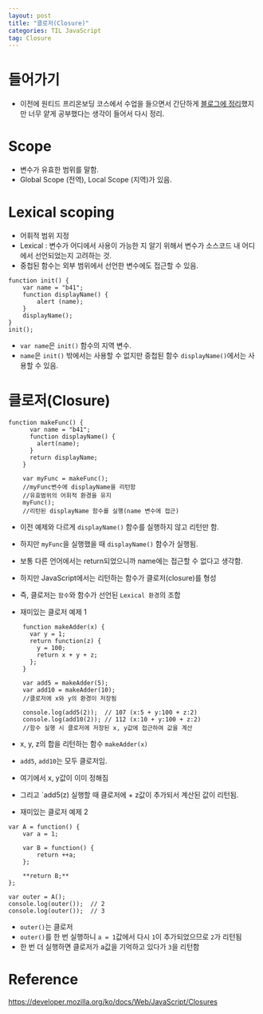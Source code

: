 ```yaml
---
layout: post
title: "클로저(Closure)"
categories: TIL JavaScript
tag: Closure
---
```


# 들어가기

- 이전에 원티드 프리온보딩 코스에서 수업을 들으면서 간단하게 [블로그에 정리](https://b41.kr/2022/02/22/원티드-위코드-fe-프리온보딩-일곱-번째-수업-4-closure/)했지만 너무 얕게 공부했다는 생각이 들어서 다시 정리.

# Scope

- 변수가 유효한 범위를 말함.
- Global Scope (전역), Local Scope (지역)가 있음.

# Lexical scoping

- 어휘적 범위 지정
- Lexical : 변수가 어디에서 사용이 가능한 지 알기 위해서 변수가 소스코드 내 어디에서 선언되었는지 고려하는 것.
- 중첩된 함수는 외부 범위에서 선언한 변수에도 접근할 수 있음.

```
function init() {
    var name = "b41";
    function displayName() {
        alert (name);
    }
    displayName();
}
init();
```

- `var name`은 `init()` 함수의 지역 변수.
- `name`은 `init()` 밖에서는 사용할 수 없지만 중첩된 함수 `displayName()`에서는 사용할 수 있음.

# 클로저(Closure)

```
function makeFunc() {
      var name = "b41";
      function displayName() {
        alert(name);
      }
      return displayName;
    }

    var myFunc = makeFunc();
    //myFunc변수에 displayName을 리턴함
    //유효범위의 어휘적 환경을 유지
    myFunc();
    //리턴된 displayName 함수를 실행(name 변수에 접근)
```

- 이전 예제와 다르게 `displayName()` 함수를 실행하지 않고 리턴만 함.
- 하지만 `myFunc`을 실행했을 때 `displayName()` 함수가 실행됨.
- 보통 다른 언어에서는 return되었으니까 name에는 접근할 수 없다고 생각함.
- 하지만 JavaScript에서는 리턴하는 함수가 클로저(closure)를 형성
- 즉, 클로저는 `함수`와 함수가 선언된 `Lexical 환경`의 조합

- 재미있는 클로저 예제 1

```
    function makeAdder(x) {
      var y = 1;
      return function(z) {
        y = 100;
        return x + y + z;
      };
    }

    var add5 = makeAdder(5);
    var add10 = makeAdder(10);
    //클로저에 x와 y의 환경이 저장됨

    console.log(add5(2));  // 107 (x:5 + y:100 + z:2)
    console.log(add10(2)); // 112 (x:10 + y:100 + z:2)
    //함수 실행 시 클로저에 저장된 x, y값에 접근하여 값을 계산
```

- x, y, z의 합을 리턴하는 함수 `makeAdder(x)`
- `add5`, `add10`는 모두 클로저임.
- 여기에서 x, y값이 이미 정해짐
- 그리고 `add5(z) 실행할 때 클로저에 + z값이 추가되서 계산된 값이 리턴됨.

- 재미있는 클로저 예제 2

```
var A = function() {
    var a = 1;

    var B = function() {
        return ++a;
    };

    **return B;**
};

var outer = A();
console.log(outer());  // 2
console.log(outer());  // 3
```

- `outer()`는 클로저
- `outer()`를 한 번 실행하니 `a = 1`값에서 다시 `1`이 추가되었으므로 `2`가 리턴됨
- 한 번 더 실행하면 클로저가 a값을 기억하고 있다가 `3`을 리턴함

# Reference

https://developer.mozilla.org/ko/docs/Web/JavaScript/Closures
